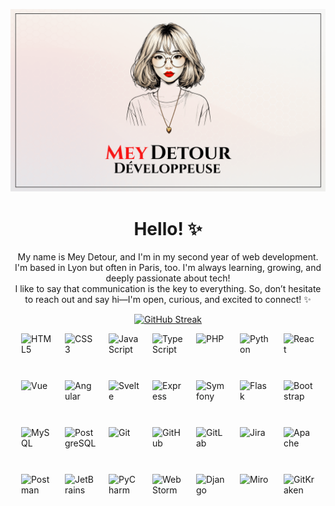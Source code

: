 <p align="center">
  <img src="./mainImage.png" alt="Welcome Banner" />
</p>

<h1 align="center">Hello! ✨</h1>
<p align="center">
  My name is Mey Detour, and I'm in my second year of web development. <br>
  I'm based in Lyon but often in Paris, too. I'm always learning, growing, and deeply passionate about tech! <br>
  I like to say that communication is the key to everything. So, don’t hesitate to reach out and say hi—I'm open, curious, and excited to connect! ✨
</p>

<p align="center">
  <a href="https://git.io/streak-stats">
    <img src="https://github-readme-streak-stats.herokuapp.com/?user=meydetour" alt="GitHub Streak" />
  </a>
</p>
 
<div style="display: flex; flex-direction: row; flex-wrap: wrap; justify-content: center; gap: 20px; padding: 20px width : 100%;">
      <img src="https://cdn.jsdelivr.net/gh/devicons/devicon/icons/html5/html5-original.svg" alt="HTML5" width="50" height="50" style="margin-bottom: 5px;">
      <img src="https://cdn.jsdelivr.net/gh/devicons/devicon/icons/css3/css3-original.svg" alt="CSS3" width="50" height="50" style="margin-bottom: 5px;">
      <img src="https://cdn.jsdelivr.net/gh/devicons/devicon/icons/javascript/javascript-original.svg" alt="JavaScript" width="50" height="50" style="margin-bottom: 5px;">
      <img src="https://cdn.jsdelivr.net/gh/devicons/devicon/icons/typescript/typescript-original.svg" alt="TypeScript" width="50" height="50" style="margin-bottom: 5px;">
      <img src="https://cdn.jsdelivr.net/gh/devicons/devicon/icons/php/php-original.svg" alt="PHP" width="50" height="50" style="margin-bottom: 5px;">
      <img src="https://cdn.jsdelivr.net/gh/devicons/devicon/icons/python/python-original.svg" alt="Python" width="50" height="50" style="margin-bottom: 5px;">
      <img src="https://cdn.jsdelivr.net/gh/devicons/devicon/icons/react/react-original.svg" alt="React" width="50" height="50" style="margin-bottom: 5px;">
      <img src="https://cdn.jsdelivr.net/gh/devicons/devicon/icons/vuejs/vuejs-original.svg" alt="Vue" width="50" height="50" style="margin-bottom: 5px;">
      <img src="https://cdn.jsdelivr.net/gh/devicons/devicon/icons/angular/angular-original.svg" alt="Angular" width="50" height="50" style="margin-bottom: 5px;">
      <img src="https://cdn.jsdelivr.net/gh/devicons/devicon/icons/svelte/svelte-original.svg" alt="Svelte" width="50" height="50" style="margin-bottom: 5px;">
      <img src="https://ajeetchaulagain.com/static/7cb4af597964b0911fe71cb2f8148d64/7ab40/express-js.png" alt="Express" width="50" height="50" style="margin-bottom: 5px;">
      <img src="https://avatars.githubusercontent.com/u/143937?s=200&v=4" alt="Symfony" width="50" height="50" style="margin-bottom: 5px;">
    <img src="https://cdn.jsdelivr.net/gh/devicons/devicon/icons/flask/flask-original.svg" alt="Flask" width="50" height="50" style="margin-bottom: 5px;">
      <img src="https://cdn.jsdelivr.net/gh/devicons/devicon/icons/bootstrap/bootstrap-original.svg" alt="Bootstrap" width="50" height="50" style="margin-bottom: 5px;">
      <img src="https://cdn.jsdelivr.net/gh/devicons/devicon/icons/mysql/mysql-original.svg" alt="MySQL" width="50" height="50" style="margin-bottom: 5px;">
      <img src="https://cdn.jsdelivr.net/gh/devicons/devicon/icons/postgresql/postgresql-original.svg" alt="PostgreSQL" width="50" height="50" style="margin-bottom: 5px;">
      <img src="https://cdn.jsdelivr.net/gh/devicons/devicon/icons/git/git-original.svg" alt="Git" width="50" height="50" style="margin-bottom: 5px;">
      <img src="https://cdn.jsdelivr.net/gh/devicons/devicon/icons/github/github-original.svg" alt="GitHub" width="50" height="50" style="margin-bottom: 5px;">
      <img src="https://cdn.jsdelivr.net/gh/devicons/devicon/icons/gitlab/gitlab-original.svg" alt="GitLab" width="50" height="50" style="margin-bottom: 5px;">
      <img src="https://cdn.jsdelivr.net/gh/devicons/devicon/icons/jira/jira-original.svg" alt="Jira" width="50" height="50" style="margin-bottom: 5px;">
  <img src="https://cdn.jsdelivr.net/gh/devicons/devicon/icons/apache/apache-original.svg" alt="Apache" width="50" height="50" style="margin-bottom: 5px;">
      <img src="https://cdn.jsdelivr.net/gh/devicons/devicon/icons/postman/postman-original.svg" alt="Postman" width="50" height="50" style="margin-bottom: 5px;">
      <img src="https://cdn.jsdelivr.net/gh/devicons/devicon/icons/jetbrains/jetbrains-original.svg" alt="JetBrains" width="50" height="50" style="margin-bottom: 5px;">
      <img src="https://cdn.jsdelivr.net/gh/devicons/devicon/icons/pycharm/pycharm-original.svg" alt="PyCharm" width="50" height="50" style="margin-bottom: 5px;">
      <img src="https://cdn.jsdelivr.net/gh/devicons/devicon/icons/webstorm/webstorm-original.svg" alt="WebStorm" width="50" height="50" style="margin-bottom: 5px;">

<img src="https://cdn.jsdelivr.net/gh/devicons/devicon/icons/django/django-plain.svg" alt="Django" width="50" height="50" style="margin-bottom: 5px;">
<img src="https://miro.com/favicon.ico" alt="Miro" width="50" height="50" style="margin-bottom: 5px;">
<img src="https://www.gitkraken.com/wp-content/uploads/2024/05/Union-2.svg" alt="GitKraken" width="50" height="50" style="margin-bottom: 5px;">


</div>

